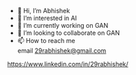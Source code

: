 - 👋 Hi, I’m Abhishek
- 👀 I’m interested in AI
- 🌱 I’m currently working on GAN
- 💞️ I’m looking to collaborate on GAN
- 📫 How to reach me  
      email 29rabhishek@gmail.com

https://www.linkedin.com/in/29rabhishek/

<!---
DarkHorcrux/DarkHorcrux is a ✨ special ✨ repository because its `README.md` (this file) appears on your GitHub profile.
You can click the Preview link to take a look at your changes.
--->
